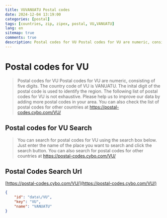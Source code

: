 ```yaml
---
title: VUVANUATU Postal codes 
date: 2024-12-04 13:19:00
categories: [postal]
tags: [countries, zip, zipex, postal, VU,VANUATU]
lang: en
sitemap: true
comments: true
description: Postal codes for VU Postal codes for VU are numeric, consisting of five digits. The country code of VU is VANUATU. The inital digit of the postal code is used to identify the region. The following list of postal codes for VU is not exhaustive. Please help us to improve our data by adding more postal codes in your area. You can also check the list of postal codes for other countries at https://postal-codes.cybo.com/VU/
---
```


# Postal codes for VU
> Postal codes for VU Postal codes for VU are numeric, consisting of five digits. The country code of VU is VANUATU. The inital digit of the postal code is used to identify the region. The following list of postal codes for VU is not exhaustive. Please help us to improve our data by adding more postal codes in your area. You can also check the list of postal codes for other countries at https://postal-codes.cybo.com/VU/

## Postal codes for VU Search 
> You can search for postal codes for VU using the search box below. Just enter the name of the place you want to search and click the search button. You can also search for postal codes for other countries at https://postal-codes.cybo.com/VU/

## Postal Codes Search Url

[https://postal-codes.cybo.com/VU/](https://postal-codes.cybo.com/VU/)
```json
{
    "id": "data\/VU",
    "key": "VU",
    "name": "VANUATU"
}
```
